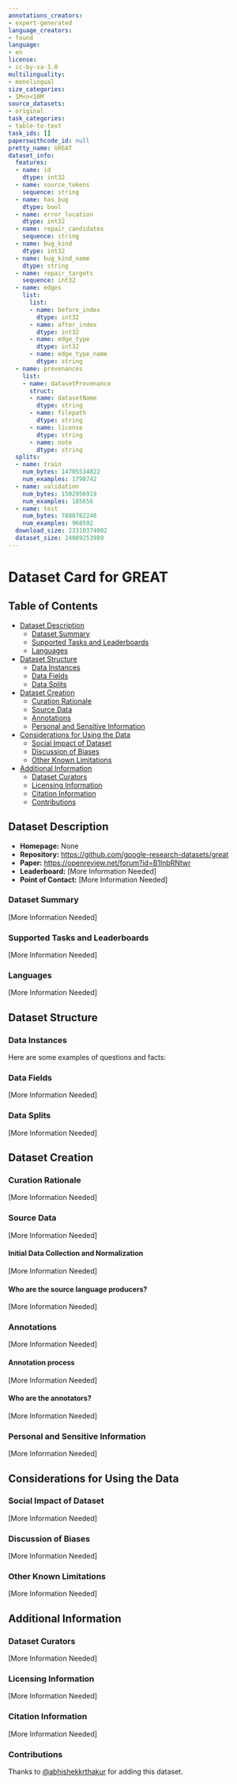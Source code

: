 ```yaml
---
annotations_creators:
- expert-generated
language_creators:
- found
language:
- en
license:
- cc-by-sa-3.0
multilinguality:
- monolingual
size_categories:
- 1M<n<10M
source_datasets:
- original
task_categories:
- table-to-text
task_ids: []
paperswithcode_id: null
pretty_name: GREAT
dataset_info:
  features:
  - name: id
    dtype: int32
  - name: source_tokens
    sequence: string
  - name: has_bug
    dtype: bool
  - name: error_location
    dtype: int32
  - name: repair_candidates
    sequence: string
  - name: bug_kind
    dtype: int32
  - name: bug_kind_name
    dtype: string
  - name: repair_targets
    sequence: int32
  - name: edges
    list:
      list:
      - name: before_index
        dtype: int32
      - name: after_index
        dtype: int32
      - name: edge_type
        dtype: int32
      - name: edge_type_name
        dtype: string
  - name: provenances
    list:
    - name: datasetProvenance
      struct:
      - name: datasetName
        dtype: string
      - name: filepath
        dtype: string
      - name: license
        dtype: string
      - name: note
        dtype: string
  splits:
  - name: train
    num_bytes: 14705534822
    num_examples: 1798742
  - name: validation
    num_bytes: 1502956919
    num_examples: 185656
  - name: test
    num_bytes: 7880762248
    num_examples: 968592
  download_size: 23310374002
  dataset_size: 24089253989
---
```


# Dataset Card for GREAT

## Table of Contents
- [Dataset Description](#dataset-description)
  - [Dataset Summary](#dataset-summary)
  - [Supported Tasks and Leaderboards](#supported-tasks-and-leaderboards)
  - [Languages](#languages)
- [Dataset Structure](#dataset-structure)
  - [Data Instances](#data-instances)
  - [Data Fields](#data-fields)
  - [Data Splits](#data-splits)
- [Dataset Creation](#dataset-creation)
  - [Curation Rationale](#curation-rationale)
  - [Source Data](#source-data)
  - [Annotations](#annotations)
  - [Personal and Sensitive Information](#personal-and-sensitive-information)
- [Considerations for Using the Data](#considerations-for-using-the-data)
  - [Social Impact of Dataset](#social-impact-of-dataset)
  - [Discussion of Biases](#discussion-of-biases)
  - [Other Known Limitations](#other-known-limitations)
- [Additional Information](#additional-information)
  - [Dataset Curators](#dataset-curators)
  - [Licensing Information](#licensing-information)
  - [Citation Information](#citation-information)
  - [Contributions](#contributions)

## Dataset Description

- **Homepage:** None
- **Repository:** https://github.com/google-research-datasets/great
- **Paper:** https://openreview.net/forum?id=B1lnbRNtwr
- **Leaderboard:** [More Information Needed]
- **Point of Contact:** [More Information Needed]

### Dataset Summary

[More Information Needed]

### Supported Tasks and Leaderboards

[More Information Needed]

### Languages

[More Information Needed]

## Dataset Structure

### Data Instances

Here are some examples of questions and facts:


### Data Fields

[More Information Needed]

### Data Splits

[More Information Needed]

## Dataset Creation

### Curation Rationale

[More Information Needed]

### Source Data

[More Information Needed]

#### Initial Data Collection and Normalization

[More Information Needed]

#### Who are the source language producers?

[More Information Needed]

### Annotations

[More Information Needed]

#### Annotation process

[More Information Needed]

#### Who are the annotators?

[More Information Needed]

### Personal and Sensitive Information

[More Information Needed]

## Considerations for Using the Data

### Social Impact of Dataset

[More Information Needed]

### Discussion of Biases

[More Information Needed]

### Other Known Limitations

[More Information Needed]

## Additional Information

### Dataset Curators

[More Information Needed]

### Licensing Information

[More Information Needed]

### Citation Information

[More Information Needed]
### Contributions

Thanks to [@abhishekkrthakur](https://github.com/abhishekkrthakur) for adding this dataset.